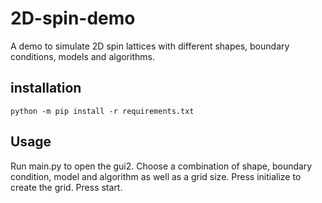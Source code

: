 # 2D-spin-demo
A demo to simulate 2D spin lattices with different shapes, boundary conditions, models and algorithms.

## installation
    python -m pip install -r requirements.txt

## Usage
Run main.py to open the gui2.
Choose a combination of shape, boundary condition, model and algorithm as well as a grid size.
Press initialize to create the grid.
Press start.

